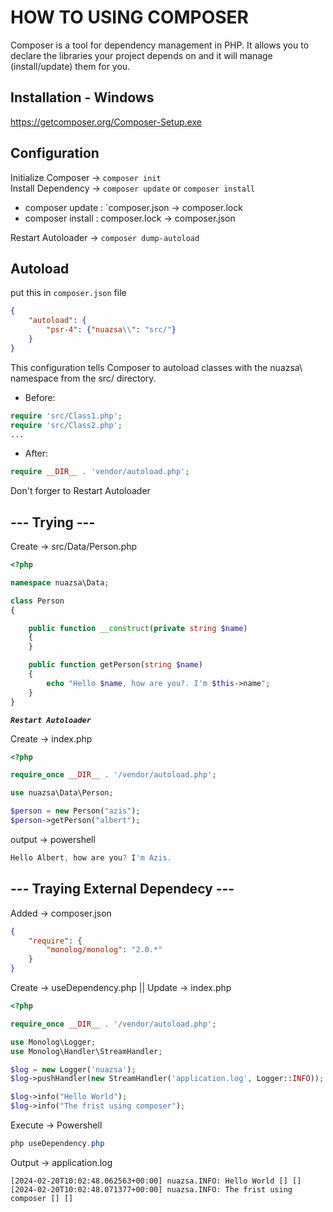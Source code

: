 # HOW TO USING COMPOSER 
Composer is a tool for dependency management in PHP. It allows you to declare the libraries your project depends on and it will manage (install/update) them for you.

## Installation - Windows
https://getcomposer.org/Composer-Setup.exe

## Configuration
Initialize Composer -> `composer init` \
Install Dependency -> `composer update` or `composer install`

- composer update : `composer.json -> composer.lock
- composer install : composer.lock -> composer.json

Restart Autoloader -> `composer dump-autoload`

## Autoload 

put this in `composer.json` file
``` json
{
    "autoload": {
        "psr-4": {"nuazsa\\": "src/"}
    }
}
```
This configuration tells Composer to autoload classes with the nuazsa\ namespace from the src/ directory.

- Before:
``` php
require 'src/Class1.php';
require 'src/Class2.php';
...
```

- After:
``` php
require __DIR__ . 'vendor/autoload.php';
```

Don't forger to Restart Autoloader


## --- Trying ---
Create -> src/Data/Person.php

``` php 
<?php

namespace nuazsa\Data;

class Person 
{

    public function __construct(private string $name) 
    {
    }

    public function getPerson(string $name)
    {
        echo "Hello $name, how are you?. I'm $this->name";
    }
}
```

***`Restart Autoloader`***

Create -> index.php
```  php
<?php

require_once __DIR__ . '/vendor/autoload.php';

use nuazsa\Data\Person;

$person = new Person("azis");
$person->getPerson("albert");
```

output -> powershell
``` powershell
Hello Albert, how are you? I'm Azis.
```

## --- Traying External Dependecy ---
Added -> composer.json
``` json 
{
    "require": {
        "monolog/monolog": "2.0.*"
    }
}
```

Create -> useDependency.php || Update -> index.php
``` php
<?php

require_once __DIR__ . '/vendor/autoload.php';

use Monolog\Logger;
use Monolog\Handler\StreamHandler;

$log = new Logger('nuazsa');
$log->pushHandler(new StreamHandler('application.log', Logger::INFO));

$log->info("Hello World");
$log->info("The frist using composer");
```

Execute -> Powershell
``` powershell
php useDependency.php
```

Output -> application.log
``` log
[2024-02-20T10:02:48.062563+00:00] nuazsa.INFO: Hello World [] []
[2024-02-20T10:02:48.071377+00:00] nuazsa.INFO: The frist using composer [] []
```